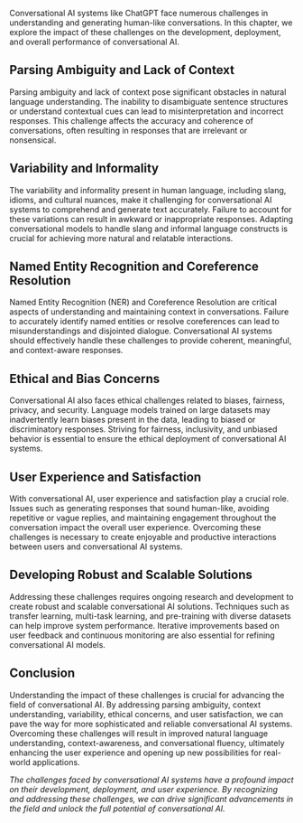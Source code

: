 
Conversational AI systems like ChatGPT face numerous challenges in understanding and generating human-like conversations. In this chapter, we explore the impact of these challenges on the development, deployment, and overall performance of conversational AI.

Parsing Ambiguity and Lack of Context
-------------------------------------

Parsing ambiguity and lack of context pose significant obstacles in natural language understanding. The inability to disambiguate sentence structures or understand contextual cues can lead to misinterpretation and incorrect responses. This challenge affects the accuracy and coherence of conversations, often resulting in responses that are irrelevant or nonsensical.

Variability and Informality
---------------------------

The variability and informality present in human language, including slang, idioms, and cultural nuances, make it challenging for conversational AI systems to comprehend and generate text accurately. Failure to account for these variations can result in awkward or inappropriate responses. Adapting conversational models to handle slang and informal language constructs is crucial for achieving more natural and relatable interactions.

Named Entity Recognition and Coreference Resolution
---------------------------------------------------

Named Entity Recognition (NER) and Coreference Resolution are critical aspects of understanding and maintaining context in conversations. Failure to accurately identify named entities or resolve coreferences can lead to misunderstandings and disjointed dialogue. Conversational AI systems should effectively handle these challenges to provide coherent, meaningful, and context-aware responses.

Ethical and Bias Concerns
-------------------------

Conversational AI also faces ethical challenges related to biases, fairness, privacy, and security. Language models trained on large datasets may inadvertently learn biases present in the data, leading to biased or discriminatory responses. Striving for fairness, inclusivity, and unbiased behavior is essential to ensure the ethical deployment of conversational AI systems.

User Experience and Satisfaction
--------------------------------

With conversational AI, user experience and satisfaction play a crucial role. Issues such as generating responses that sound human-like, avoiding repetitive or vague replies, and maintaining engagement throughout the conversation impact the overall user experience. Overcoming these challenges is necessary to create enjoyable and productive interactions between users and conversational AI systems.

Developing Robust and Scalable Solutions
----------------------------------------

Addressing these challenges requires ongoing research and development to create robust and scalable conversational AI solutions. Techniques such as transfer learning, multi-task learning, and pre-training with diverse datasets can help improve system performance. Iterative improvements based on user feedback and continuous monitoring are also essential for refining conversational AI models.

Conclusion
----------

Understanding the impact of these challenges is crucial for advancing the field of conversational AI. By addressing parsing ambiguity, context understanding, variability, ethical concerns, and user satisfaction, we can pave the way for more sophisticated and reliable conversational AI systems. Overcoming these challenges will result in improved natural language understanding, context-awareness, and conversational fluency, ultimately enhancing the user experience and opening up new possibilities for real-world applications.

*The challenges faced by conversational AI systems have a profound impact on their development, deployment, and user experience. By recognizing and addressing these challenges, we can drive significant advancements in the field and unlock the full potential of conversational AI.*
